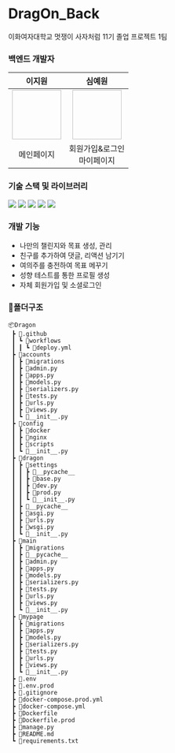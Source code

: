 
# DragOn_Back
이화여자대학교 멋쟁이 사자처럼 11기 졸업 프로젝트 1팀 

### 백엔드 개발자

|                           이지원                            |                             심예원                             |
| :---------------------------------------------------------: | :------------------------------------------------------------: |
|               <img width="100" height="100"/>               |                <img width="100" height="100"/>                 |
| 메인페이지  | 회원가입&로그인 <br />  마이페이지 |


### 기술 스택 및 라이브러리

<img src="https://img.shields.io/badge/github-181717?style=for-the-badge&logo=github&logoColor=white"/> <img src="https://img.shields.io/badge/python-3776AB?style=for-the-badge&logo=python&logoColor=white"> <img src="https://img.shields.io/badge/mysql-4479A1?style=for-the-badge&logo=mysql&logoColor=white"> <img src="https://img.shields.io/badge/django-092E20?style=for-the-badge&logo=django&logoColor=white">  <img src="https://img.shields.io/badge/amazonaws-232F3E?style=for-the-badge&logo=amazonaws&logoColor=white"> 

### 개발 기능
 - 나만의 챌린지와 목표 생성, 관리 <br />
 - 친구를 추가하여 댓글, 리액션 남기기<br />
 - 여의주를 충전하여 목표 메꾸기 <br />
 - 성향 테스트를 통한 프로필 생성<br />
 - 자체 회원가입 및 소셜로그인<br />
 

### 📁폴더구조
```
📦Dragon
 ┣ 📂.github
 ┃ ┗ 📂workflows
 ┃ ┃ ┗ 📜deploy.yml
 ┣ 📂accounts
 ┃ ┣ 📂migrations
 ┃ ┣ 📜admin.py
 ┃ ┣ 📜apps.py
 ┃ ┣ 📜models.py
 ┃ ┣ 📜serializers.py
 ┃ ┣ 📜tests.py
 ┃ ┣ 📜urls.py
 ┃ ┣ 📜views.py
 ┃ ┗ 📜__init__.py
 ┣ 📂config
 ┃ ┣ 📂docker
 ┃ ┣ 📂nginx
 ┃ ┣ 📂scripts
 ┃ ┗ 📜__init__.py
 ┣ 📂dragon
 ┃ ┣ 📂settings
 ┃ ┃ ┣ 📂__pycache__
 ┃ ┃ ┣ 📜base.py
 ┃ ┃ ┣ 📜dev.py
 ┃ ┃ ┣ 📜prod.py
 ┃ ┃ ┗ 📜__init__.py
 ┃ ┣ 📂__pycache__
 ┃ ┣ 📜asgi.py
 ┃ ┣ 📜urls.py
 ┃ ┣ 📜wsgi.py
 ┃ ┗ 📜__init__.py
 ┣ 📂main
 ┃ ┣ 📂migrations
 ┃ ┣ 📂__pycache__
 ┃ ┣ 📜admin.py
 ┃ ┣ 📜apps.py
 ┃ ┣ 📜models.py
 ┃ ┣ 📜serializers.py
 ┃ ┣ 📜tests.py
 ┃ ┣ 📜urls.py
 ┃ ┣ 📜views.py
 ┃ ┗ 📜__init__.py
 ┣ 📂mypage
 ┃ ┣ 📂migrations
 ┃ ┣ 📜apps.py
 ┃ ┣ 📜models.py
 ┃ ┣ 📜serializers.py
 ┃ ┣ 📜tests.py
 ┃ ┣ 📜urls.py
 ┃ ┣ 📜views.py
 ┃ ┗ 📜__init__.py
 ┣ 📜.env
 ┣ 📜.env.prod
 ┣ 📜.gitignore
 ┣ 📜docker-compose.prod.yml
 ┣ 📜docker-compose.yml
 ┣ 📜Dockerfile
 ┣ 📜Dockerfile.prod
 ┣ 📜manage.py
 ┣ 📜README.md
 ┗ 📜requirements.txt
```
